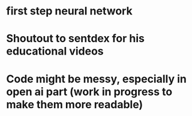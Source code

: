 # first step neural network
# Shoutout to sentdex for his educational videos
# Code might be messy, especially in open ai part (work in progress to make them more readable)
